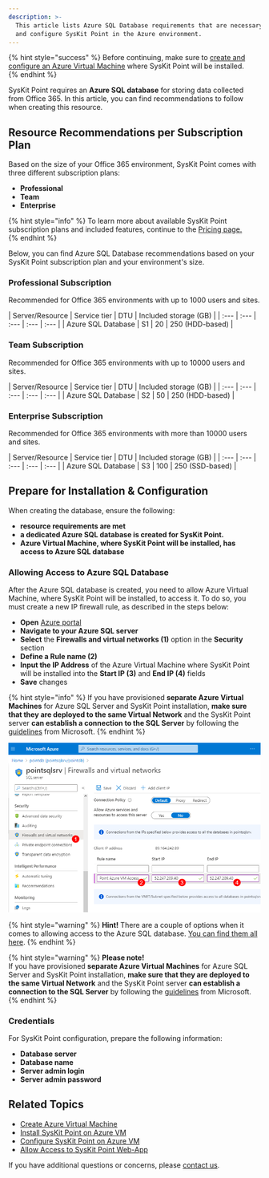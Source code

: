 ```yaml
---
description: >-
  This article lists Azure SQL Database requirements that are necessary to install
  and configure SysKit Point in the Azure environment.
---
```


{% hint style="success" %}
Before continuing, make sure to [create and configure an Azure Virtual Machine](create-azure-vm.md) where SysKit Point will be installed.  
{% endhint %}

SysKit Point requires an **Azure SQL database** for storing data collected from Office 365. In this article, you can find recommendations to follow when creating this resource.

## Resource Recommendations per Subscription Plan

Based on the size of your Office 365 environment, SysKit Point comes with three different subscription plans:
* **Professional**
* **Team**
* **Enterprise**

{% hint style="info" %}
To learn more about available SysKit Point subscription plans and included features, continue to the [Pricing page.](https://www.syskit.com/products/point/pricing/)  
{% endhint %}

Below, you can find Azure SQL Database recommendations based on your SysKit Point subscription plan and your environment's size.

### Professional Subscription

Recommended for Office 365 environments with up to 1000 users and sites.

| Server/Resource | Service tier | DTU | Included storage (GB) |
| :--- | :--- | :--- | :--- | :--- | 
| Azure SQL Database | S1 | 20 | 250 (HDD-based) | 

### Team Subscription

Recommended for Office 365 environments with up to 10000 users and sites.

| Server/Resource | Service tier | DTU | Included storage (GB) |
| :--- | :--- | :--- | :--- | :--- | 
| Azure SQL Database | S2 | 50 | 250 (HDD-based) | 

### Enterprise Subscription

Recommended for Office 365 environments with more than 10000 users and sites.

| Server/Resource | Service tier | DTU | Included storage (GB) |
| :--- | :--- | :--- | :--- | :--- | 
| Azure SQL Database | S3 | 100 | 250 (SSD-based) | 

## Prepare for Installation & Configuration

When creating the database, ensure the following:
* **resource requirements are met**
* **a dedicated Azure SQL database is created for SysKit Point.**
* **Azure Virtual Machine, where SysKit Point will be installed, has access to Azure SQL database**

### Allowing Access to Azure SQL Database

After the Azure SQL database is created, you need to allow Azure Virtual Machine, where SysKit Point will be installed, to access it.
To do so, you must create a new IP firewall rule, as described in the steps below:

* **Open** [Azure portal](https://portal.azure.com)
* **Navigate to your Azure SQL server**
* **Select** the **Firewalls and virtual networks (1)** option in the **Security** section
* **Define a Rule name (2)**
* **Input the IP Address** of the Azure Virtual Machine where SysKit Point will be installed into the **Start IP (3)** and **End IP (4)** fields
* **Save** changes

{% hint style="info" %}
If you have provisioned **separate Azure Virtual Machines** for Azure SQL Server and SysKit Point installation, **make sure that they are deployed to the same Virtual Network** and the SysKit Point server **can establish a connection to the SQL Server** by following the [guidelines](https://docs.microsoft.com/en-us/azure/virtual-machines/windows/sql/virtual-machines-windows-sql-connect#connect-to-sql-server-within-a-virtual-network) from Microsoft.
{% endhint %}

![Azure SQL - Adding a firewall rule](../../../.gitbook/assets/create-azure-sql-database_allow-access.png)

{% hint style="warning" %}
**Hint!**
There are a couple of options when it comes to allowing access to the Azure SQL database. [You can find them all here](https://docs.microsoft.com/en-us/azure/azure-sql/database/network-access-controls-overview). 
{% endhint %}

{% hint style="warning" %}
**Please note!**  
If you have provisioned **separate Azure Virtual Machines** for Azure SQL Server and SysKit Point installation, **make sure that they are deployed to the same Virtual Network** and the SysKit Point server **can establish a connection to the SQL Server** by following the [guidelines](https://docs.microsoft.com/en-us/azure/virtual-machines/windows/sql/virtual-machines-windows-sql-connect#connect-to-sql-server-within-a-virtual-network) from Microsoft.
{% endhint %}

### Credentials 

For SysKit Point configuration, prepare the following information:

* **Database server**
* **Database name**
* **Server admin login**
* **Server admin password**

## Related Topics

* [Create Azure Virtual Machine](create-azure-vm.md)
* [Install SysKit Point on Azure VM](../install-syskit-point-on-azure-vm.md) 
* [Configure SysKit Point on Azure VM](../configure-syskit-point-on-azure-vm.md)
* [Allow Access to SysKit Point Web-App](../allow-access-to-syskit-point-web-app.md)

If you have additional questions or concerns, please [contact us](https://www.syskit.com/contact-us/).